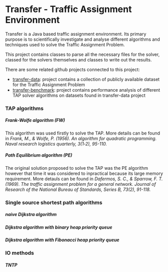 Transfer - Traffic Assignment Environment
========

Transfer is a Java based traffic assignment environment. Its primary purpose is to scientifically investigate and analyse different algorithms and techniques used to solve the Traffic Assignment Problem.

This project contains classes to parse all the necessary files for the solver, classed for the solvers themselves and classes to write out the results.

There are some related github projects connected to this project:
* [transfer-data](https://github.com/gabormakrai/transfer-data): project contains a collection of publicly available dataset for the Traffic Assignment Problem
* [transfer-benchmark](https://github.com/gabormakrai/transfer-benchmark): project contains performance analysis of different TAP solver algorithms on datasets found in transfer-data project

### TAP algorithms

##### Frank-Wolfe algorithm (FW)

This algorithm was used firstly to solve the TAP. More details can be found in *Frank, M., & Wolfe, P. (1956). An algorithm for quadratic programming. Naval research logistics quarterly, 3(1‐2), 95-110.*

##### Path Equilibrium algorithm (PE)

The original solution proposed to solve the TAP was the PE algorithm however that time it was considered to inpractical because its large memory requirement. More detauls can be found in *Dafermos, S. C., & Sparrow, F. T. (1969). The traffic assignment problem for a general network. Journal of Research of the National Bureau of Standards, Series B, 73(2), 91-118.*

### Single source shortest path algorithms

##### naive Dijkstra algorithm

##### Dijkstra algorithm with binary heap priority queue

##### Dijkstra algorithm with Fibonacci heap priority queue

### IO methods

##### TNTP 
